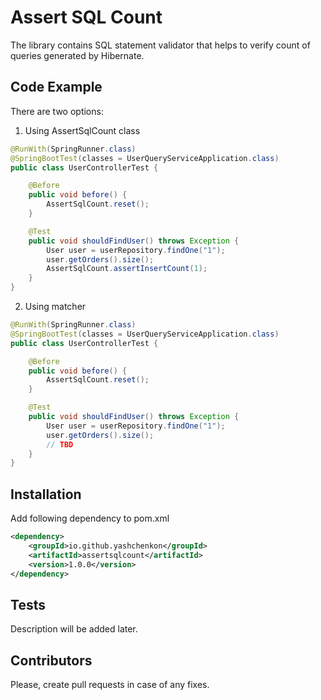 # Assert SQL Count

The library contains SQL statement validator that helps to verify count of queries generated by Hibernate.

## Code Example

There are two options:

1) Using AssertSqlCount class
```java
@RunWith(SpringRunner.class)
@SpringBootTest(classes = UserQueryServiceApplication.class)
public class UserControllerTest {

    @Before
    public void before() {
        AssertSqlCount.reset();
    }

    @Test
    public void shouldFindUser() throws Exception {
        User user = userRepository.findOne("1");
        user.getOrders().size();
        AssertSqlCount.assertInsertCount(1);
    }
}
```

2) Using matcher
```java
@RunWith(SpringRunner.class)
@SpringBootTest(classes = UserQueryServiceApplication.class)
public class UserControllerTest {

    @Before
    public void before() {
        AssertSqlCount.reset();
    }

    @Test
    public void shouldFindUser() throws Exception {
        User user = userRepository.findOne("1");
        user.getOrders().size();
        // TBD
    }
}
```

## Installation

Add following dependency to pom.xml
```xml
<dependency>
    <groupId>io.github.yashchenkon</groupId>
    <artifactId>assertsqlcount</artifactId>
    <version>1.0.0</version>
</dependency>
```
## Tests

Description will be added later.

## Contributors

Please, create pull requests in case of any fixes.
